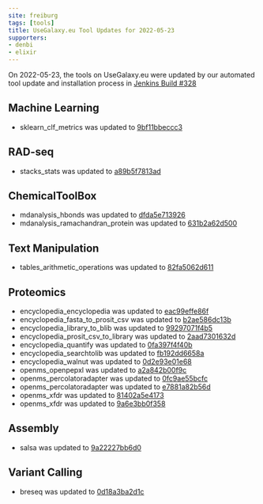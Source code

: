```yaml
---
site: freiburg
tags: [tools]
title: UseGalaxy.eu Tool Updates for 2022-05-23
supporters:
- denbi
- elixir
---
```


On 2022-05-23, the tools on UseGalaxy.eu were updated by our automated tool update and installation process in [Jenkins Build #328](https://build.galaxyproject.eu/job/usegalaxy-eu/job/install-tools/#328/)


## Machine Learning

- sklearn_clf_metrics was updated to [9bf11bbeccc3](https://toolshed.g2.bx.psu.edu/view/bgruening/sklearn_clf_metrics/9bf11bbeccc3)

## RAD-seq

- stacks_stats was updated to [a89b5f7813ad](https://toolshed.g2.bx.psu.edu/view/iuc/stacks_stats/a89b5f7813ad)

## ChemicalToolBox

- mdanalysis_hbonds was updated to [dfda5e713926](https://toolshed.g2.bx.psu.edu/view/chemteam/mdanalysis_hbonds/dfda5e713926)
- mdanalysis_ramachandran_protein was updated to [631b2a62d500](https://toolshed.g2.bx.psu.edu/view/chemteam/mdanalysis_ramachandran_protein/631b2a62d500)

## Text Manipulation

- tables_arithmetic_operations was updated to [82fa5062d611](https://toolshed.g2.bx.psu.edu/view/devteam/tables_arithmetic_operations/82fa5062d611)

## Proteomics

- encyclopedia_encyclopedia was updated to [eac99effe86f](https://toolshed.g2.bx.psu.edu/view/galaxyp/encyclopedia_encyclopedia/eac99effe86f)
- encyclopedia_fasta_to_prosit_csv was updated to [b2ae586dc13b](https://toolshed.g2.bx.psu.edu/view/galaxyp/encyclopedia_fasta_to_prosit_csv/b2ae586dc13b)
- encyclopedia_library_to_blib was updated to [99297071f4b5](https://toolshed.g2.bx.psu.edu/view/galaxyp/encyclopedia_library_to_blib/99297071f4b5)
- encyclopedia_prosit_csv_to_library was updated to [2aad7301632d](https://toolshed.g2.bx.psu.edu/view/galaxyp/encyclopedia_prosit_csv_to_library/2aad7301632d)
- encyclopedia_quantify was updated to [0fa397f4f40b](https://toolshed.g2.bx.psu.edu/view/galaxyp/encyclopedia_quantify/0fa397f4f40b)
- encyclopedia_searchtolib was updated to [fb192dd6658a](https://toolshed.g2.bx.psu.edu/view/galaxyp/encyclopedia_searchtolib/fb192dd6658a)
- encyclopedia_walnut was updated to [0d2e93e01e68](https://toolshed.g2.bx.psu.edu/view/galaxyp/encyclopedia_walnut/0d2e93e01e68)
- openms_openpepxl was updated to [a2a842b00f9c](https://toolshed.g2.bx.psu.edu/view/galaxyp/openms_openpepxl/a2a842b00f9c)
- openms_percolatoradapter was updated to [0fc9ae55bcfc](https://toolshed.g2.bx.psu.edu/view/galaxyp/openms_percolatoradapter/0fc9ae55bcfc)
- openms_percolatoradapter was updated to [e7881a82b56d](https://toolshed.g2.bx.psu.edu/view/galaxyp/openms_percolatoradapter/e7881a82b56d)
- openms_xfdr was updated to [81402a5e4173](https://toolshed.g2.bx.psu.edu/view/galaxyp/openms_xfdr/81402a5e4173)
- openms_xfdr was updated to [9a6e3bb0f358](https://toolshed.g2.bx.psu.edu/view/galaxyp/openms_xfdr/9a6e3bb0f358)

## Assembly

- salsa was updated to [9a22227bb6d0](https://toolshed.g2.bx.psu.edu/view/iuc/salsa/9a22227bb6d0)

## Variant Calling

- breseq was updated to [0d18a3ba2d1c](https://toolshed.g2.bx.psu.edu/view/iuc/breseq/0d18a3ba2d1c)

